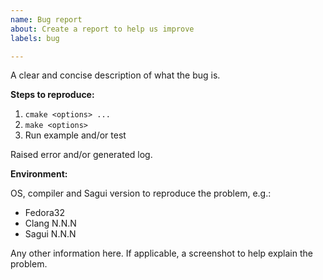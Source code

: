 ```yaml
---
name: Bug report
about: Create a report to help us improve
labels: bug

---
```


A clear and concise description of what the bug is.

**Steps to reproduce:**

1. `cmake <options> ...`
2. `make <options>`
3. Run example and/or test

Raised error and/or generated log.

**Environment:**

OS, compiler and Sagui version to reproduce the problem, e.g.:

- Fedora32
- Clang N.N.N
- Sagui N.N.N

Any other information here. If applicable, a screenshot to help explain the problem.
